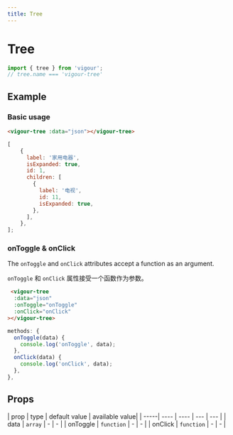 ```yaml
---
title: Tree
---
```


# Tree

```javascript
import { tree } from 'vigour';
// tree.name === 'vigour-tree'
```

## Example

### Basic usage

<tree-example-1></tree-example-1>

```html
<vigour-tree :data="json"></vigour-tree>
```

```javascript
[
    {
      label: '家用电器',
      isExpanded: true,
      id: 1,
      children: [
        {
          label: '电视',
          id: 11,
          isExpanded: true,
        },
      ],
    },
];
```

### onToggle & onClick

The `onToggle` and `onClick` attributes accept a function as an argument.

`onToggle` 和 `onClick` 属性接受一个函数作为参数。

<tree-example-2></tree-example-2>

```html
 <vigour-tree
  :data="json"
  :onToggle="onToggle"
  :onClick="onClick"
></vigour-tree>
```

```javascript
methods: {
  onToggle(data) {
    console.log('onToggle', data);
  },
  onClick(data) {
    console.log('onClick', data);
  },
},
```
## Props

| prop | type | default value | available value|
| -----| ---- | ---- | --- | --- |
| data | `array` | - | - |
| onToggle | `function` | - | - |
| onClick | `function` | - | - |
